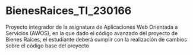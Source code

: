 # BienesRaices_TI_230166
Proyecto integrador de la asignatura de Aplicaciones Web Orientada a Servicios (AWOS), en la que dado el código avanzado del proyecto de Bienes Raíces, el estudiante deberá cumplir con la realización de cambios sobre el código base del proyecto
